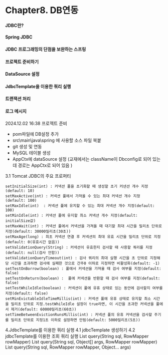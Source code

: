# Chapter8. DB연동 
#### JDBC란?
#### Spring JDBC
#### JDBC 프로그래밍의 단점을 보완하는 스프링
#### 프로젝트 준비하기
#### DataSource 설정
#### JdbcTemplate을 이용한 쿼리 실행
#### 트랜잭션 처리
#### 로그 메시지


2024.12.02 16:38
프로젝트 준비 
 - pom파일에 DB설정 추가 
 - src\main\java\spring 에 사용할 소스 파일 복붙
 - git 생성 및 연동 
 - MySQL 테이블 생성 
 - AppCtx에 dataSource 설정 (교재에서는 className이 Dbconfig로 되어 있는데 경로는 AppCtx로 되어 있음 )


3.1 Tomcat JDBC의 주요 프로퍼티 
 ```
 setInitialSize(int) : 커넥션 풀을 초기화할 때 생성할 초기 커넨션 개수 지정(default: 10)
setMaxActive(int) : 커넥션 풀에서 가져올 수 있는 최대 커넥션 개수 지정(default: 100)
setMaxIdle(int)  : 커넥션 풀에 유지할 수 있는 최대 커넥션 개수 지정(default: 100)
setMinIdle(int) : 커넥션 풀에 유지할 최소 커넥션 개수 지정(default: initialSize값)
setMaxWait(int) : 커넥션 풀에서 커넥션을 가져올 때 대기할 최대 시간을 밀리초 단위로 지정(default: 30000밀리초(30초))
setMaxAge(long) : 최초 커넥션 연결 후 커넥션의 최대 유효 시간을 밀리초 단위로 지정(default: 0(유효시간 없음))
setValidationQuery(String) : 커넥션이 유효한지 검사할 때 사용할 쿼리를 지정(default: null(검사 안함))
setValidationQueryTimeout(int) : 검사 쿼리의 최대 실행 시간을 초 단위로 지정해당 시간을 초과하면 검사에 실패한 것으로 간주0 이하로 지정하면 비활성화(default: -1)
setTestOnBorrow(boolean) : 풀에서 커넥션을 가져올 때 검사 여부를 지정(default: false)
setTestOnReturn(boolean) :  풀에 커넥션을 반환할 때 검사 여부를 지정(default: false)
setTestWhileIdle(boolean) : 커넥션이 풀에 유휴 상태로 있는 동안에 검사할지 여부를 지정(default: false)
setMinEvictableIdleTimeMillis(int) : 커넥션 풀에 유휴 상태로 유지할 최소 시간을 밀리초 단위로 지정.testWhileIdle 설정이 true라면, 이 시간을 초과한 커넥션을 풀에서 제거(default: 60000밀리초(60초))
setTimeBetweenEvictionRunsMillis(int) : 커넥션 풀의 유휴 커넥션을 검사할 주기를 밀리초 단위로 지정1초 이하로 설정하면 안됨(default: 5000밀리초(5초))
```

4.JdbcTemplate를 이용한 쿼리 실행 
4.1 jdbcTemplate 생성하기 
4.2 jdbcTemplate를 이용한 조회 쿼리 실행
List<T> query(String sql, RowMapper<T> rowMapper)
List<T> query(String sql, Object[] args, RowMapper<T> rowMapper)
List<T> query(String sql, RowMapper<T> rowMapper, Object... args)